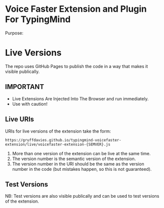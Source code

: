 # Voice Faster Extension and Plugin For TypingMind

Purpose:

# Live Versions

The repo uses GitHub Pages to publish the code in a way that makes it visible publically.

## IMPORTANT

- Live Extensions Are Injected Into The Browser and run immediately.
- Use with caution!

## Live URIs

URIs for live versions of the extension take the form:

`https://gruffdavies.github.io/typingmind-voicefaster-extension/live/voicefaster-extension-{SEMVER}.js`


1. More than one version of the extension can be live at the same time.
2. The version number is the semantic version of the extension.
3. The version number in the URI should be the same as the version number in the code (but mistakes happen, so this is not guaranteed).

## Test Versions

NB: Test versions are also visible publically and can be used to test versions of the extension.